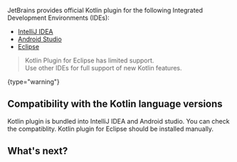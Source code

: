 [//]: # (title: IDEs for Kotlin development)
[//]: # (description: Learn what IDE you could choose for Kotlin development.)

JetBrains provides official Kotlin plugin for the following Integrated Development Environments (IDEs):

* [IntelliJ IDEA](intellij-idea.md)
* [Android Studio](https://developer.android.com/studio)
* [Eclipse](eclipse.md)

> Kotlin Plugin for Eclipse has limited support.  
> Use other IDEs for full support of new Kotlin features.
>
{type="warning"}

## Compatibility with the Kotlin language versions

Kotlin plugin is bundled into IntelliJ IDEA and Android studio. You can check the compatiblity.
Kotlin plugin for Eclipse should be installed manually.

## What's next?
